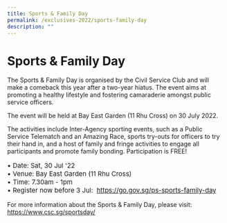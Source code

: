 ```yaml
---
title: Sports & Family Day
permalink: /exclusives-2022/sports-family-day
description: ""
---
```

# Sports & Family Day

The Sports & Family Day is organised by the Civil Service Club and will make a comeback this year after a two-year hiatus. The event aims at promoting a healthy lifestyle and fostering camaraderie amongst public service officers.

The event will be held at Bay East Garden (11 Rhu Cross) on 30 July 2022.

The activities include Inter-Agency sporting events, such as a Public Service Telematch and an Amazing Race, sports try-outs for officers to try their hand in, and a host of family and fringe activities to engage all participants and promote family bonding. Participation is FREE!

<p style="font-size:15px">
• Date: Sat, 30 Jul '22 <br>
• Venue: Bay East Garden (11 Rhu Cross)<br>
• Time: 7.30am - 1pm<br>
• Register now before 3 Jul: 
<a href="https://go.gov.sg/ps-sports-family-day">https://go.gov.sg/ps-sports-family-day</a> <br>

 

For more information about the Sports & Family Day, please visit:
<a href="https://www.csc.sg/sportsday/">https://www.csc.sg/sportsday/</a> <br>

</p>